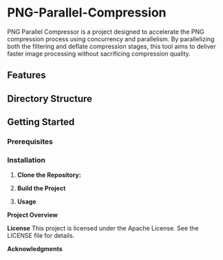 # PNG-Parallel-Compression

PNG Parallel Compressor is a project designed to accelerate the PNG compression process using concurrency and parallelism. By parallelizing both the filtering and deflate compression stages, this tool aims to deliver faster image processing without sacrificing compression quality.

## Features

## Directory Structure

## Getting Started

### Prerequisites

### Installation

1. **Clone the Repository:**

2. **Build the Project**

3. **Usage**

**Project Overview**

**License**
This project is licensed under the Apache License. See the LICENSE file for details.
 
**Acknowledgments**